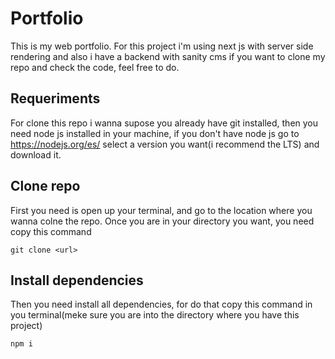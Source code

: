 # Portfolio
This is my web portfolio. For this project i'm using next js with server side rendering and also i have a backend with sanity cms if you want to clone my repo and check the code, feel free to do.


## Requeriments
For clone this repo i wanna supose you already have git installed, then you need node js installed in your machine, if you don't have node js go to https://nodejs.org/es/ select a version you want(i recommend the LTS) and download it.

## Clone repo
First you need is open up your terminal, and go to the location where you wanna colne the repo. Once you are in your directory you want, you need copy this command 
```
git clone <url>
```

## Install dependencies
Then you need install all dependencies, for do that copy this command in you terminal(meke sure you are into the directory where you have this project)
```
npm i
```
